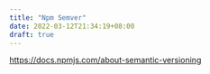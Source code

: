 ```yaml
---
title: "Npm Semver"
date: 2022-03-12T21:34:19+08:00
draft: true
---
```


https://docs.npmjs.com/about-semantic-versioning